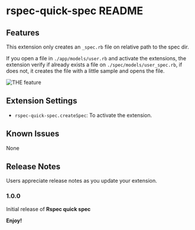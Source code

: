 # rspec-quick-spec README

## Features

This extension only creates an `_spec.rb` file on relative path to the spec dir.

If you open a file in `./app/models/user.rb` and activate the extensions, the extension verify if already exists a file on `./spec/models/user_spec.rb`, if does not, it creates the file with a little sample and opens the file.

![THE feature](https://github.com:tatosjb/rspec-quick-spec/images/feature.gif)


## Extension Settings

* `rspec-quick-spec.createSpec`: To activate the extension.

## Known Issues

None

## Release Notes

Users appreciate release notes as you update your extension.

### 1.0.0

Initial release of **Rspec quick spec**

**Enjoy!**
